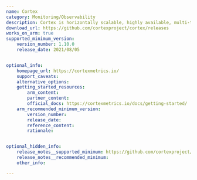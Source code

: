 ```yaml
---
name: Cortex
category: Monitoring/Observability
description: Cortex is horizontally scalable, highly available, multi-tenant, long term storage for Prometheus.
download_url: https://github.com/cortexproject/cortex/releases
works_on_arm: true
supported_minimum_version:
    version_number: 1.10.0
    release_date: 2021/08/05


optional_info:
    homepage_url: https://cortexmetrics.io/
    support_caveats:
    alternative_options:
    getting_started_resources:
        arm_content:
        partner_content:
        official_docs: https://cortexmetrics.io/docs/getting-started/
    arm_recommended_minimum_version:
        version_number:
        release_date:
        reference_content:
        rationale:


optional_hidden_info:
    release_notes__supported_minimum: https://github.com/cortexproject/cortex/releases/tag/v1.10.0
    release_notes__recommended_minimum:
    other_info:

---
```

